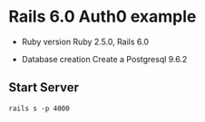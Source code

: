 # Rails 6.0 Auth0 example
- Ruby version
Ruby 2.5.0, Rails 6.0

- Database creation
Create a Postgresql 9.6.2


## Start Server

```
rails s -p 4000
```
